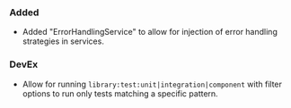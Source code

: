 ### Added

- Added "ErrorHandlingService" to allow for injection of error handling 
  strategies in services.

### DevEx

- Allow for running `library:test:unit|integration|component` with filter
  options to run only tests matching a specific pattern.
